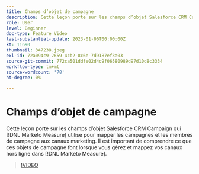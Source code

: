 ```yaml
---
title: Champs d’objet de campagne
description: Cette leçon porte sur les champs d’objet Salesforce CRM Campaign qui [!DNL Marketo Measure] utilise pour mapper les campagnes et les membres de campagne aux canaux marketing. Il est important de comprendre ce que ces objets de campagne font lorsque vous gérez et mappez vos canaux hors ligne dans [!DNL Marketo Measure].
role: User
level: Beginner
doc-type: Feature Video
last-substantial-update: 2023-01-06T00:00:00Z
kt: 11690
thumbnail: 347238.jpeg
exl-id: 72a094c9-2659-4cb2-8c6e-7d9187ef3a03
source-git-commit: 772ca501ddfe02d4c9f06580989d97d10d8c3334
workflow-type: tm+mt
source-wordcount: '78'
ht-degree: 0%

---
```


# Champs d’objet de campagne

Cette leçon porte sur les champs d’objet Salesforce CRM Campaign qui [!DNL Marketo Measure] utilise pour mapper les campagnes et les membres de campagne aux canaux marketing. Il est important de comprendre ce que ces objets de campagne font lorsque vous gérez et mappez vos canaux hors ligne dans [!DNL Marketo Measure].

>[!VIDEO](https://video.tv.adobe.com/v/347238/?quality=12&learn=on)
